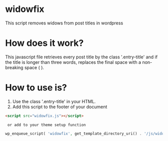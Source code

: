 # widowfix
This script removes widows from post titles in wordpress

# How does it work?
This javascript file retrieves every post title by the class '.entry-title' and if the title is longer than three words, replaces the final space with a non-breaking space (&nbsp;).

# How to use is?
1. Use the class '.entry-title' in your HTML.
2. Add this script to the footer of your document
  ```html
  <script src="widowfix.js"></script>
  ```
  
     or add to your theme setup function
     
  ```php
  wp_enqueue_script( 'widowfix', get_template_directory_uri() . '/js/widowfix.js', array(), '0.0.1', true );
  ```
